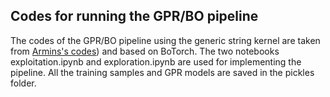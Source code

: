 ## Codes for running the GPR/BO pipeline

The codes of the GPR/BO pipeline using the generic string kernel are taken from [Armins's codes](http://xxx)) and based on BoTorch. The two notebooks exploitation.ipynb and exploration.ipynb are used for implementing the pipeline. All the training samples and GPR models are saved in the pickles folder. 
